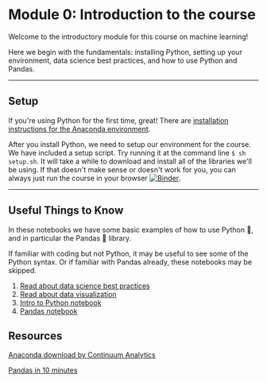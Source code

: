 Module 0: Introduction to the course
======

Welcome to the introductory module for this course on machine learning! 

Here we begin with the fundamentals: installing Python, setting up your environment, data science best practices, and how to use Python and Pandas.

------
Setup
-----

If you're using Python for the first time, great! There are [installation instructions for the Anaconda environment](python_installation_instructions.md).

After you install Python, we need to setup our environment for the course. We have included a setup script. Try running it at the command line `$ sh setup.sh`. It will take a while to download and install all of the libraries we'll be using. If that doesn't make sense or doesn't work for you, you can always just run the course in your browser [![Binder](https://mybinder.org/badge.svg)](https://mybinder.org/v2/gh/DeltaAnalytics/machine_learning_for_good/master).


-----
Useful Things to Know
-----

In these notebooks we have some basic examples of how to use Python 🐍, and in particular the Pandas 🐼 library. 

If familiar with coding but not Python, it may be useful to see some of the Python syntax. Or if familiar with Pandas already, these notebooks may be skipped. 

1. [Read about data science best practices](best_practices_data_science.pdf)
1. [Read about data visualization](intro_to_visualization.pptx)
1. [Intro to Python notebook](intro_to_python.ipynb)
1. [Pandas notebook](intro_to_pandas.ipynb)

Resources
----

[Anaconda download by Continuum Analytics](https://www.continuum.io/downloads)

[Pandas in 10 minutes](http://pandas.pydata.org/pandas-docs/stable/10min.html)

